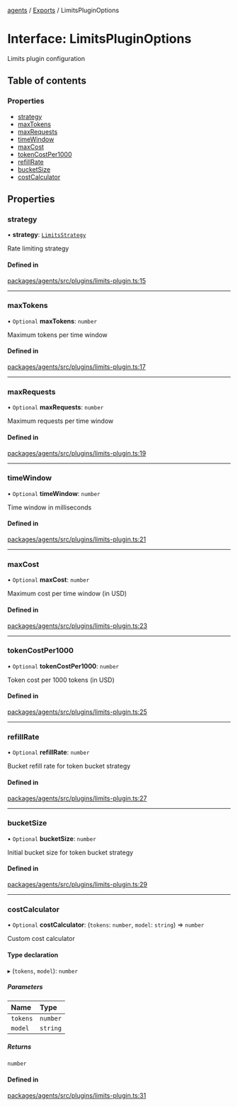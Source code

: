 <!-- 
 ⚠️  AUTO-GENERATED FILE - DO NOT EDIT MANUALLY
 This file is automatically generated by scripts/docs-generator.js
 To make changes, edit the source TypeScript files or update the generator script
-->

[agents](../../) / [Exports](../modules) / LimitsPluginOptions

# Interface: LimitsPluginOptions

Limits plugin configuration

## Table of contents

### Properties

- [strategy](LimitsPluginOptions#strategy)
- [maxTokens](LimitsPluginOptions#maxtokens)
- [maxRequests](LimitsPluginOptions#maxrequests)
- [timeWindow](LimitsPluginOptions#timewindow)
- [maxCost](LimitsPluginOptions#maxcost)
- [tokenCostPer1000](LimitsPluginOptions#tokencostper1000)
- [refillRate](LimitsPluginOptions#refillrate)
- [bucketSize](LimitsPluginOptions#bucketsize)
- [costCalculator](LimitsPluginOptions#costcalculator)

## Properties

### strategy

• **strategy**: [`LimitsStrategy`](../modules#limitsstrategy)

Rate limiting strategy

#### Defined in

[packages/agents/src/plugins/limits-plugin.ts:15](https://github.com/woojubb/robota/blob/411e4a15f65b96ceeb9a966ecfd26b5a6b3b568b/packages/agents/src/plugins/limits-plugin.ts#L15)

___

### maxTokens

• `Optional` **maxTokens**: `number`

Maximum tokens per time window

#### Defined in

[packages/agents/src/plugins/limits-plugin.ts:17](https://github.com/woojubb/robota/blob/411e4a15f65b96ceeb9a966ecfd26b5a6b3b568b/packages/agents/src/plugins/limits-plugin.ts#L17)

___

### maxRequests

• `Optional` **maxRequests**: `number`

Maximum requests per time window

#### Defined in

[packages/agents/src/plugins/limits-plugin.ts:19](https://github.com/woojubb/robota/blob/411e4a15f65b96ceeb9a966ecfd26b5a6b3b568b/packages/agents/src/plugins/limits-plugin.ts#L19)

___

### timeWindow

• `Optional` **timeWindow**: `number`

Time window in milliseconds

#### Defined in

[packages/agents/src/plugins/limits-plugin.ts:21](https://github.com/woojubb/robota/blob/411e4a15f65b96ceeb9a966ecfd26b5a6b3b568b/packages/agents/src/plugins/limits-plugin.ts#L21)

___

### maxCost

• `Optional` **maxCost**: `number`

Maximum cost per time window (in USD)

#### Defined in

[packages/agents/src/plugins/limits-plugin.ts:23](https://github.com/woojubb/robota/blob/411e4a15f65b96ceeb9a966ecfd26b5a6b3b568b/packages/agents/src/plugins/limits-plugin.ts#L23)

___

### tokenCostPer1000

• `Optional` **tokenCostPer1000**: `number`

Token cost per 1000 tokens (in USD)

#### Defined in

[packages/agents/src/plugins/limits-plugin.ts:25](https://github.com/woojubb/robota/blob/411e4a15f65b96ceeb9a966ecfd26b5a6b3b568b/packages/agents/src/plugins/limits-plugin.ts#L25)

___

### refillRate

• `Optional` **refillRate**: `number`

Bucket refill rate for token bucket strategy

#### Defined in

[packages/agents/src/plugins/limits-plugin.ts:27](https://github.com/woojubb/robota/blob/411e4a15f65b96ceeb9a966ecfd26b5a6b3b568b/packages/agents/src/plugins/limits-plugin.ts#L27)

___

### bucketSize

• `Optional` **bucketSize**: `number`

Initial bucket size for token bucket strategy

#### Defined in

[packages/agents/src/plugins/limits-plugin.ts:29](https://github.com/woojubb/robota/blob/411e4a15f65b96ceeb9a966ecfd26b5a6b3b568b/packages/agents/src/plugins/limits-plugin.ts#L29)

___

### costCalculator

• `Optional` **costCalculator**: (`tokens`: `number`, `model`: `string`) => `number`

Custom cost calculator

#### Type declaration

▸ (`tokens`, `model`): `number`

##### Parameters

| Name | Type |
| :------ | :------ |
| `tokens` | `number` |
| `model` | `string` |

##### Returns

`number`

#### Defined in

[packages/agents/src/plugins/limits-plugin.ts:31](https://github.com/woojubb/robota/blob/411e4a15f65b96ceeb9a966ecfd26b5a6b3b568b/packages/agents/src/plugins/limits-plugin.ts#L31)
